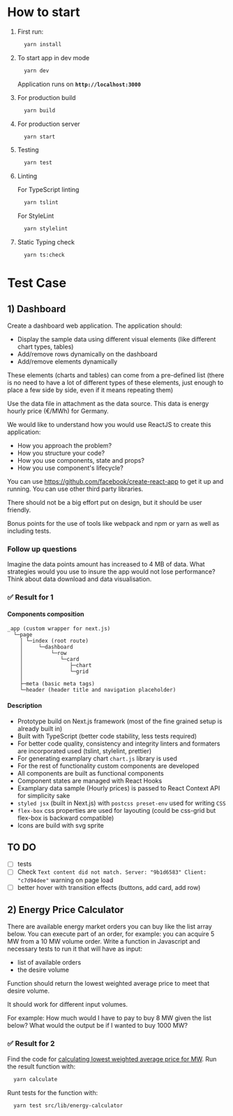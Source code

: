 # How to start

1) First run:

    ```bash
      yarn install
    ```

2) To start app in dev mode

    ```bash
      yarn dev
    ```

    Application runs on **`http://localhost:3000`**

3) For production build

    ```bash
      yarn build
    ```

4) For production server

    ```bash
      yarn start
    ```

5) Testing

    ```bash
      yarn test
    ```

6) Linting

    For TypeScript linting

    ```bash
      yarn tslint
    ```

    For StyleLint

    ```bash
      yarn stylelint
    ```

7) Static Typing check

    ```bash
      yarn ts:check
    ```

# Test Case

## 1) Dashboard

Create a dashboard web application.
The application should:

* Display the sample data using different visual elements (like different chart types, tables)
* Add/remove rows dynamically on the dashboard
* Add/remove elements dynamically

These elements (charts and tables) can come from a pre-defined list (there is no need to have a lot of different types of these elements, just enough to place a few side by side, even if it means repeating them)

Use the data file in attachment as the data source. This data is energy hourly price (€/MWh) for Germany.

We would like to understand how you would use ReactJS to create this application:
* How you approach the problem?
* How you structure your code?
* How you use components, state and props?
* How you use component's lifecycle?

You can use  https://github.com/facebook/create-react-app to get it up and running. You can use other third party libraries.

There should not be a big effort put on design, but it should be user friendly.

Bonus points for the use of tools like webpack and npm or yarn as well as including tests.

### Follow up questions

Imagine the data points amount has increased to 4 MB of data. What strategies would you use to insure the app would not lose performance? Think about data download and data visualisation.

### ✅ Result for 1

#### Components composition

```text
_app (custom wrapper for next.js)
  └─page
    │ └─index (root route)
    │     └─dashboard
    │         └─row
    │            └─card
    │               ├─chart
    │               └─grid
    │
    ├─meta (basic meta tags)
    └─header (header title and navigation placeholder)
```

#### Description

  * Prototype build on Next.js framework (most of the fine grained setup is already built in)
  * Built with TypeScript (better code stability, less tests required)
  * For better code quality, consistency and integrity linters and formaters are incorporated used (tslint, stylelint, prettier)
  * For generating examplary chart `chart.js` library is used
  * For the rest of functionality custom components are developed
  * All components are built as functional components
  * Component states are managed with React Hooks
  * Examplary data sample (Hourly prices) is passed to React Context API for simplicity sake
  * `styled jsx` (built in Next.js) with `postcss preset-env` used for writing `CSS`
  * `flex-box` css properties are used for layouting (could be css-grid but flex-box is backward compatible)
  * Icons are build with svg sprite

## TO DO

- [ ] tests
- [ ] Check `Text content did not match. Server: "9b1d6583" Client: "c7d94dee"` warning on page load
- [ ] better hover with transition effects (buttons, add card, add row)

## 2) Energy Price Calculator

There are available energy market orders you can buy like the list array below. You can execute part of an order, for example: you can acquire 5 MW from a 10 MW volume order.
Write a function in Javascript and necessary tests to run it that will have as input:

* list of available orders
* the desire volume

Function should return the lowest weighted average price to meet that desire volume.

It should work for different input volumes.

For example: How much would I have to pay to buy 8 MW given the list below? What would the output be if I wanted to buy 1000 MW?

### ✅ Result for 2

Find the code for  [calculating lowest weighted average price for MW](https://github.com/mifrej/wattsight/tree/master/src/lib/energy-calculator). Run the result function with:

  ```bash
    yarn calculate
  ```

Runt tests for the function with:

  ```bash
    yarn test src/lib/energy-calculator
  ```
